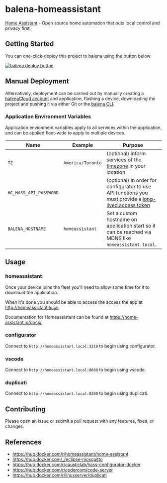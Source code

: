 # balena-homeassistant

[Home Assistant](https://www.home-assistant.io/) - Open source home automation that puts local control and privacy first.

## Getting Started

You can one-click-deploy this project to balena using the button below:

[![balena deploy button](https://balena.io/deploy.svg)](https://dashboard.balena-cloud.com/deploy?repoUrl=https://github.com/klutchell/balena-homeassistant)

## Manual Deployment

Alternatively, deployment can be carried out by manually creating a [balenaCloud account](https://dashboard.balena-cloud.com) and application, flashing a device, downloading the project and pushing it via either Git or the [balena CLI](https://github.com/balena-io/balena-cli).

### Application Environment Variables

Application envionment variables apply to all services within the application, and can be applied fleet-wide to apply to multiple devices.

| Name                   | Example           | Purpose                                                                                                                                                                             |
| ---------------------- | ----------------- | ----------------------------------------------------------------------------------------------------------------------------------------------------------------------------------- |
| `TZ`                   | `America/Toronto` | (optional) inform services of the [timezone](https://en.wikipedia.org/wiki/List_of_tz_database_time_zones) in your location                                                         |
| `HC_HASS_API_PASSWORD` |                   | (optional) in order for configurator to use API functions you must provide a [long-lived access token](https://developers.home-assistant.io/docs/auth_api/#long-lived-access-token) |
| `BALENA_HOSTNAME`      | `homeassistant`   | Set a custom hostname on application start so it can be reached via MDNS like `homeassistant.local`.                                                                                       |

## Usage

### homeassistant

Once your device joins the fleet you'll need to allow some time for it to download the application.

When it's done you should be able to access the access the app at http://homeassistant.local.

Documentation for Homeassistant can be found at https://home-assistant.io/docs/

### configurator

Connect to `http://homeassistant.local:3218` to begin using configurator.

### vscode

Connect to `http://homeassistant.local:8080` to begin using vscode.

### duplicati

Connect to `http://homeassistant.local:8200` to begin using duplicati.

## Contributing

Please open an issue or submit a pull request with any features, fixes, or changes.

## References

- <https://hub.docker.com/r/homeassistant/home-assistant>
- <https://hub.docker.com/_/eclipse-mosquitto>
- <https://hub.docker.com/r/causticlab/hass-configurator-docker>
- <https://hub.docker.com/r/codercom/code-server>
- <https://hub.docker.com/r/linuxserver/duplicati>
